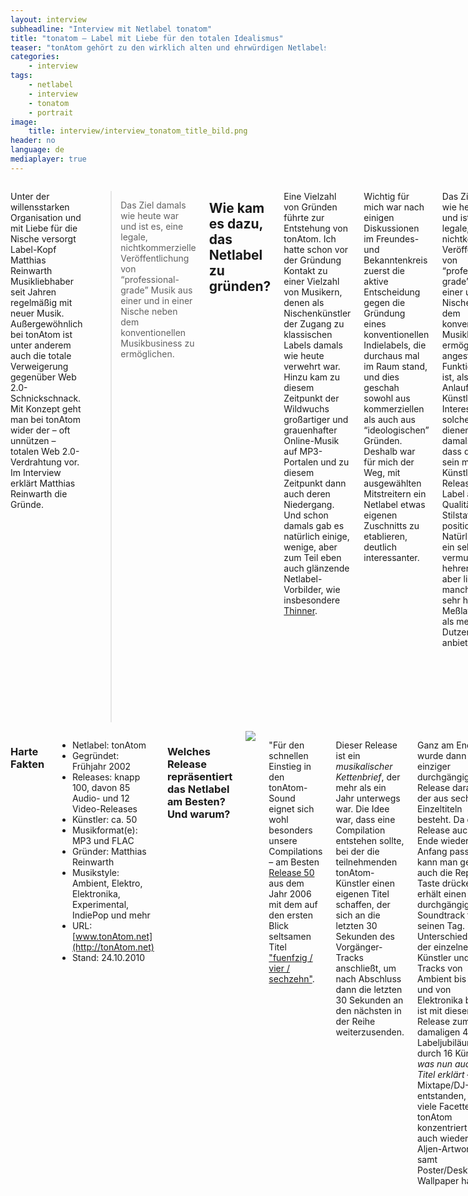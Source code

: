 ```yaml
---
layout: interview
subheadline: "Interview mit Netlabel tonatom"
title: "tonatom – Label mit Liebe für den totalen Idealismus"
teaser: "tonAtom gehört zu den wirklich alten und ehrwürdigen Netlabels, das nie die eigene Mission aus den Augen verloren hat."
categories:
    - interview
tags:
    - netlabel
    - interview
    - tonatom
    - portrait
image:
    title: interview/interview_tonatom_title_bild.png
header: no
language: de
mediaplayer: true
---
```

<div class="row">
<div class="large-7 columns" markdown="1">

Unter der willensstarken Organisation und mit Liebe für die Nische
versorgt Label-Kopf Matthias Reinwarth Musikliebhaber seit Jahren
regelmäßig mit neuer Musik. Außergewöhnlich bei tonAtom ist unter
anderem auch die totale Verweigerung gegenüber Web 2.0-Schnickschnack.
Mit Konzept geht man bei tonAtom wider der – oft unnützen – totalen Web
2.0-Verdrahtung vor. Im Interview erklärt Matthias Reinwarth die
Gründe.

> Das Ziel damals wie heute war und ist es, eine legale, nichtkommerzielle Veröffentlichung von “professional-grade” Musik aus einer und in einer Nische neben dem konventionellen Musikbusiness zu ermöglichen.



## Wie kam es dazu, das Netlabel zu gründen?

Eine Vielzahl von Gründen führte zur Entstehung von tonAtom. Ich hatte
schon vor der Gründung Kontakt zu einer Vielzahl von Musikern, denen als
Nischenkünstler der Zugang zu klassischen Labels damals wie heute
verwehrt war. Hinzu kam zu diesem Zeitpunkt der Wildwuchs großartiger
und grauenhafter Online-Musik auf MP3-Portalen und zu diesem Zeitpunkt
dann auch deren Niedergang. Und schon damals gab es natürlich einige,
wenige, aber zum Teil eben auch glänzende Netlabel-Vorbilder, wie
insbesondere [Thinner](http://thinner.cc).

Wichtig für mich war nach einigen Diskussionen im Freundes- und
Bekanntenkreis zuerst die aktive Entscheidung gegen die Gründung eines
konventionellen Indielabels, die durchaus mal im Raum stand, und dies
geschah sowohl aus kommerziellen als auch aus “ideologischen” Gründen.
Deshalb war für mich der Weg, mit ausgewählten Mitstreitern ein Netlabel
etwas eigenen Zuschnitts zu etablieren, deutlich interessanter.

Das Ziel damals wie heute war und ist es, eine legale, nichtkommerzielle
Veröffentlichung von “professional-grade” Musik aus einer und in einer
Nische neben dem konventionellen Musikbusiness zu ermöglichen. Die
angestrebte Funktion war und ist, als Anlaufstelle für Künstler und
Interessenten solcher Musik zu dienen. Schon damals war klar, dass der
Ansatz sein muss, die Künstler, die Releases und das Label als
Qualitäts- und Stilstatement zu positionieren. Natürlich ist das ein
sehr, vermutlich zu hehrer Anspruch, aber lieber manchmal eine sehr hohe
Meßlatte reissen, als mediokre Dutzendware anbieten.



## Wer steckt hinter dem Label?

<figure>
<img src="{{ site.urlimg }}interview/interview_tonatom_matthias_reinwarth.jpg">
<figcaption>Foto: Matthias Reinwarth von tonAtom</figcaption>
</figure>


Die maßgebliche Figur hinter [tonAtom](http://www.tonatom.net/) bin wohl
ich, [Matthias Reinwarth](http://www.reinwarth.de/), der das Label von
der Gründung bis heute gestaltet und die letztendlichen Entscheidungen
über Releases und die Entwicklung trifft.

Unerläßlich ist aber die Unterstützung durch einige Mitstreiter, die in
zum Teil wechselnder Zusammensetzung. Dies waren zu Beginn Matthias “Red
Sparrow” Spittler und Sabine “elektr@” Dirksen, bis heute immer mal
wieder Carsten “Alcyon” Büttemeier und Axel Fischer. Neuerdings stößt
auch Andreas Usenbenz hinzu, der eigene Releases als
[Nobile](http://www.tonatom.net/content/profile/nobile.html) und
[Sonovo](http://www.tonatom.net/content/profile/sonovo.html)
veröffentlicht hat und durch sein Mastering den neueren
Veröffentlichungen die klangliche Finesse verleiht und in Zukunft
verstärkt verleihen wird.

Hinzu kommen und kamen Sponsoren, die das Hosting abseits von den
üblichen Netlabelplattformen ermöglichen.

Unschätzbaren Anteil haben bei der Gestaltung der Releases als
Gesamtprodukt die Artworks von [Alexander “Aljen”
Jensko](http://www.tonatom.net/content/profile/aljen.html), der seit
Gründung eine Vielzahl von Cover-Artworks beigesteuert hat, die auch
optisch einen tonAtom-Labelstil darstellen. Er war und ist auch bei der
Entwicklung des Labels immer ein wichtiger Diskussionspartner, etwa wenn
es um Anpassungen der Ausrichtung, etwa bei den Änderungen des
Releasekonzeptes ging – von anfangs reinen EPs hin zu vollen Releases
und Videos. Neben der Tatsache, dass er tonAtom auch akustisch
mitbeeinflusst hat, sind auch seine Poster, die zu einigen Compilations
entstanden, sehenswert.



## Wie beschreibt Ihr Euren Sound?

Die Beschreibung eines tonAtom-Sounds versuche ich zu vermeiden, weil
das nach meiner Meinung einfach nicht geht.

Das Label entwickelt sich natürlich über die Jahre und konnte man am
Anfang noch Ambient+Elektro+Experimental als Verortung des Stils
angeben, so sind heute andere Stilistiken hinzu gekommen, die aber in
der Summe – natürlich nur meiner Meinung nach – doch tonAtom als Ganzes
und stimmiges Gesamtes umreissen. Gerade die Indiepop-Musik von
[ne:o](http://www.tonatom.net/content/profile/ne-o.html) und
[msc](http://www.tonatom.net/content/profile/msc.html), Filmmusiken und
Poppiges, die ironisch-plakativen und doch so unterschiedlichen
Veröffentlichungen von
[Konsumprodukt](http://www.tonatom.net/content/profile/konsumprodukt.html)
und
[Wellenformreiter](http://www.tonatom.net/content/profile/wellenformreiter.html)
neben den eher “typischen” elektronischen Netlabel-Releases zwischen
Ambient und Elektronika machen den Stil in Summe ziemlich
“unbeschreiblich”.

Am einfachsten könnte man vielleicht sagen, **der tonAtom-Sound ist
Matthias’ Musikgeschmack**, denn schliesslich habe ich die Releases
ausgewählt :-)



## Wodurch hebt sich Euer von der Konkurrenz ab?

Ich habe eine Vielzahl von Netlabels und deren Betreiber über die Jahre
immer eher als Mitstreiter und Kommunikationspartner empfunden, deshalb
gefällt mir schon das Wort Konkurrenz nur sehr bedingt, eigentlich gar
nicht. Trotzdem sind einige Unterschiede offensichtlich:

Konzeptionell: **tonAtom konzentriert sich ausschliesslich auf eine mehr
oder weniger regelmäßige Veröffentlichung von netaudio-releases.** Nicht
mehr und nicht weniger. Von der allgemeinen Ausrichtung ist tonAtom
**sehr konsequent nicht-kommerziell** und rein auf das Internet und
seine Möglichkeiten ausgerichtet. Das heisst, es gibt keinen Shop, kein
Merchandising, keine Flattr-Buttons und keine Google-Ads.

Den Live-Aspekt, das Vinyl-Verkaufen und den Versuch bei Bandcamp einen
Euro zu verdienen, überlasse ich den Künstlern selbst. tonAtom soll nur
und ausschliesslich das verlässliche und hoffentlich qualitativ
hochwertige Online-Label als ein Partner des Künstlers sein. **Viele
2.0-ige Interaktions-Möglichkeiten existieren mit voller Absicht
nicht**: Es gibt keine Diskussions- und Feedbackmechanismen, keine
Download-Counter oder Voting-Buttons. Das ist sehr old-school, spiegelt
aber auch nicht zuletzt einen sehr klaren Releasebegriff (im Sinne von
“fertiges Produkt”) wieder.

Stilistisch bedient tonAtom eine Auswahl musikalischer Richtungen, aber
einige mit voller Absicht praktisch nicht, die ansonsten einen Großteil
der Netaudio-Szene ausmachen. Das ist der gesamte, in den 90ern fußende,
Dancefloor-orientierte Bereich, zwischen Dub, Techno und House mit all
den feinen Abstufungen dazwischen. Hier gibt es aus meiner Sicht einfach
schon mehr als nötig, auch in sehr guter handwerklicher Qualität. Die
Vier-Viertel-”Umtss-Umtss”-Ästhetik hat sich mir nie erschlossen, womit
wohl hinreichend erklärt ist, warum es wohl nie eine tonAtom-DJ-Night in
einem Club geben kann.



## Welche Mission verfolgt Euer Netlabel?

**Ich verstehe Labels heute mehr denn je als Filter** und das auf den
Ebenen Quantität, Originalität, Qualität (Musik, Mastering, Artwork) und
Stil. Das Internet ermöglicht es heute jedem, zu publizieren, sei es als
Künstler oder als Netlabel. Das Großartige an dieser Möglichkeit kann
man gar nicht genug betonen. Die wohl wichtigste Mission für ein
Netlabel aus meiner Sicht ist es nun aber, einem interessierten Hörer
unter einem Labelnamen – bei mir eben tonAtom – regelmäßig stilistisch
interessante und qualitativ hochwertige Releases von faszinierenden und
ungewöhnlichen Künstlern anzubieten.

Das bedeutet auch: **Nicht publizieren um jeden Preis, sondern Sorgfalt
und Arbeit mit dem Künstler am Produkt.** Mehr als ein Release ist erst
durch Überzeugungsarbeit mit dem Künstler in der heutigen Form oder
überhaupt erst entstanden. Die Auswahl der Releases, des Artworks und
Kontrolle oder Beisteuern eines guten Masterings, ein vollständiges und
ansprechendes Tagging der einzelne Dateien sind ein wichtiger Teil
hiervon.

**Im Idealfall ist die Mission erfüllt, wenn man Hörerschichten
erreicht, die nicht sowieso schon Netlabel hören**, sondern wegen der
Musik, der Künstler oder des Labelstils wiederkommen.

Ich bin selbst begeisterter Konsument von Netlabel-Musik: Wenn ich
weiss, dass mir eine Reihe Releases von einem Netlabel zugesagt haben,
werde ich den Newsletter oder den Twitter-Feed verfolgen und den
nächsten Release – zum Beispiel bei Laridae oder Stadtgrün – auch
ungeprüft herunterladen. Bin ich mehrfach durch schlechte Qualität auf
unterschiedlichster Ebene enttäuscht worden, oder publizieren die
Netlabel-Betreiber Musik, die mir stilistisch nicht zusagt, verschwindet
bei mir ein Netlabel vom Radar.



## Welches besondere Erlebnis oder Ereignis verbindest Du mit Deinem Netlabel?

<img src="{{ site.urlimg }}interview/interview_tonatom_netaudioberlin2007_07.jpg" alt="netaudio berlin 2007">

Als rein auf das Internet fixiertes Label sind die “real-life”
Ereignisse dünn gesät, was ja Teil des Konzeptes ist. Auch die
Kommunikation im Team und mit den Künstlern erfolgt ohne direkten,
persönlichen Kontakt, sondern mit Mail, Skype, Telefon und neuerdings
auch mal via social networks.

<img src="{{ site.urlimg }}interview/interview_tonatom_netaudioberlin2007_03.jpg" alt="netaudio berlin 2007">

Spannend sind deshalb die seltenen, aber um so interessanteren
persönlichen Kontakt im tonAtom-Umfeld, aber auch mit anderen
Netaudio-Aktivisten, insbesondere auf den einschlägigen Veranstaltungen
wie die [Cologne Commons](http://cologne-commons.de/) oder [Netaudio
Berlin](http://www.netaudioberlin.de/). Ein besonderes Highlight war
sicherlich die Präsentation des [Releases “v/a – recovered
items”](http://www.tonatom.net/releases/tA_X_recovered/) auf der
Netaudio Berlin-Veranstaltung im RAW-Tempel im Oktober 2007, wo
Alexander Jensko als Ausgangspunkt zu jedem Titel eine Grafik
präsentierte.

<img src="{{ site.urlimg }}interview/interview_tonatom_netaudioberlin2007_10.jpg">

Über die Jahre hat es auch immer wieder die Möglichkeit gegeben, tonAtom
und Netaudio in Radio-Sendungen, insbesondere im unabhängigen Radio oder
in Podcasts vorzustellen, was immer interessante Veranstaltungen sind,
die auch neue Hörerkreise erschliessen.



## Wo seht ihr das Netlabel in der Zukunft?

Gut gemachte Netlabel wie [12rec](http://12rec.net),
[kahvi](http://kahvi.org), [laridae](http://www.laridae.at/) oder
[aaahh-records](http://www.aaahh-records.net) (und viele mehr) haben
heute die Position erreicht, einen alternativen Publikationsweg für
Musik und Künstler unter alternativen Lizenzen darzustellen. Hierbei
erreichen sie Personenkreise, insbesondere auch die *digital natives*,
die vom Unfang vergleichbar und zum Teil sogar deutlich größer als die
Reichweite von klassischen Independent-Labels sind. Hierbei
**überschreiten sie insbesondere nationale und Sprachgrenzen, denen die
klassische Distributionsformen zwangsläufig unterliegen**. Diese
Reichweite und diese Form der Publikation ist die Stärke der Netlabels.
Und das geschieht parallel zum klassischen Musik-Business.

**Genau da sehe ich auch für die Zukunft die Rolle der Netlabels und die
von tonAtom.**

Anders als Independent Labels und das klassische Musik-Business haben
Netlabels aber aus meiner Sicht auch die Gelegenheit und die
Verpflichtung für die kleine und kleinste Nische. Kommerzieller Erfolg
stört genau so wenig wie kommerzieller Misserfolg. Und das ist eine
Chance, die aus meiner Sicht umfassend zu nutzen ist. **Mut, Vielfalt
und Nonkonformität sind spannender als noch ein weiterer
Dub/Tech/House-Release.** Der Weg zu den Personenkreisen jenseits der
Internet-affinen Hörer ist sicher weiter spannend, aber Mundpropaganda
und die Presse haben schon einiges bewegt.

Die Künstler, die das wollen, können den Rückenwind einer Publikation
auf einem renommierten Netlabel zur eigenen Vermarktung nutzen, sei es
live, als DJ oder VJ, als Lizenzgeber für kommerzielle Nutzung oder als
Auftragskomponist.

Die Netlabels, die das wollen, treten beispielsweise regional oder
punktuell national/international als Veranstalter auf oder vertreiben
per Mailorder physikalische Tonträger, die im besten Falle auch
tatsächlichen Mehrwert lieferen.

Für diese Aufgaben, wenn gewollt, sehe ich aber dedizierte, klar
kommerziell agierende und auch so rechtlich aufgestellte (GbR, GmbH)
parallele Organisationsformen für sinnvoller an. Das kann dann etwa als
Booking Agentur, konventionelles und damit kommerzielles Label, als
Mailorder-Versand für Vinyl und Merchandise, oder als Verlag sein. Das
macht dann die Trennung zum Netlabel als vielfach nicht-kommerziell
(CC-nc) agierende Organisation viel leichter.

Die zentrale Rolle für das Netlabel selbst aber ist aus meiner Sicht die
oben beschrieben Rolle als Filter, Marke und verlässlicher Lieferant
legaler, musikalischer Herausforderungen.

**tonAtom wird auch in Zukunft nur diese eine Aufgabe wahrnehmen, also
da bleiben, wo es ist.**



## Vielen Dank für das Interview, Matthias!



### Credits für Fotos

Fotos NetaudioBerlin 2007 (c) 2007 [aljen.de](http://aljen.de) //
Creative Commons:
[by-nc-nd](http://creativecommons.org/licenses/by-nc-nd/3.0/de/)

</div><!-- /.large-7 -->
<div class="large-5 columns panel radius" markdown="1">


### Harte Fakten

- Netlabel: tonAtom
- Gegründet: Frühjahr 2002
- Releases: knapp 100, davon 85 Audio- und 12 Video-Releases
- Künstler: ca. 50
- Musikformat(e): MP3 und FLAC
- Gründer: Matthias Reinwarth
- Musikstyle: Ambient, Elektro, Elektronika, Experimental, IndiePop und mehr
- URL: [www.tonAtom.net](http://tonAtom.net)
- Stand: 24.10.2010


### Welches Release repräsentiert das Netlabel am Besten? Und warum?

<img src="{{ site.urlimg }}interview/cover_tonatom_release_50.jpg">

"Für den schnellen Einstieg in den tonAtom-Sound eignet sich wohl
besonders unsere Compilations – am Besten [Release
50](http://tonAtom.net/releases/050/) aus dem Jahr 2006 mit dem auf den
ersten Blick seltsamen Titel ["fuenfzig / vier /
sechzehn"](http://tonAtom.net/releases/050/).

Dieser Release ist ein *musikalischer Kettenbrief*, der mehr als ein
Jahr unterwegs war. Die Idee war, dass eine Compilation entstehen
sollte, bei der die teilnehmenden tonAtom-Künstler einen eigenen Titel
schaffen, der sich an die letzten 30 Sekunden des Vorgänger-Tracks
anschließt, um nach Abschluss dann die letzten 30 Sekunden an den
nächsten in der Reihe weiterzusenden.

Ganz am Ende wurde dann ein einziger durchgängiger Release daraus, der
aus sechzehn Einzeltiteln besteht. Da der Release auch am Ende wieder
zum Anfang passt, kann man gerne auch die Repeat-Taste drücken und
erhält einen durchgängigen Soundtrack für seinen Tag. In aller
Unterschiedlichkeit der einzelnen Künstler und ihrer Tracks von Ambient
bis Pop und von Elektronika bis IDM ist mit diesem 50. Release zum
damaligen 4. Labeljubiläum durch 16 Künstler – *was nun auch den Titel
erklärt* – ein Mixtape/DJ-Set entstanden, das viele Facetten von tonAtom
konzentriert und auch wieder ein Aljen-Artwork samt
Poster/Desktop-Wallpaper hat."

#### Anhören und Downloaden

<audio controls>
  <source src="http://mirror.dotplex.de/tonatom/media/050/mp3/tonAtom.050.mp3" type="audio/mpeg">
  Your browser does not support the audio tag.
</audio>




</div><!-- /.large-5 -->
</div><!-- /.row -->
